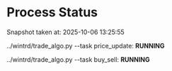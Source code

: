 # Process Status

Snapshot taken at: 2025-10-06 13:25:55

../wintrd/trade_algo.py --task price_update: **RUNNING**

../wintrd/trade_algo.py --task buy_sell: **RUNNING**

